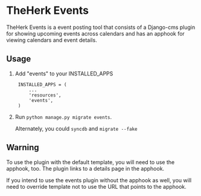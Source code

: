 TheHerk Events
==============

TheHerk Events is a event posting tool that consists of a Django-cms plugin for showing upcoming events across calendars and has an apphook for viewing calendars and event details.

Usage
-----

1. Add "events" to your INSTALLED_APPS

        INSTALLED_APPS = (
            ...
            'resources',
            'events',
        )

2. Run `python manage.py migrate events`.

   Alternately, you could `syncdb` and `migrate --fake`

Warning
-------

To use the plugin with the default template, you will need to use the apphook, too. The plugin links to a details page in the apphook.

If you intend to use the events plugin without the apphook as well, you will need to override template not to use the URL that points to the apphook.

